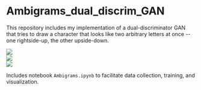 # Ambigrams_dual_discrim_GAN

This repository includes my implementation of a dual-discriminator GAN that tries to draw a character that looks like two arbitrary letters at once -- one rightside-up, the other upside-down.

![](https://github.com/jdowner212/Ambigrams_dual_discrim_GAN/blob/main/sample_images/AB/AB_9_img_10.png)<br>
![](https://github.com/jdowner212/Ambigrams_dual_discrim_GAN/blob/main/sample_images/ZE/ZE_26_img_21.png)<br>
![](https://github.com/jdowner212/Ambigrams_dual_discrim_GAN/blob/main/sample_images/RS/RS_20_img_1.png)<br>

Includes notebook `Ambigrams.ipynb` to facilitate data collection, training, and visualization.
